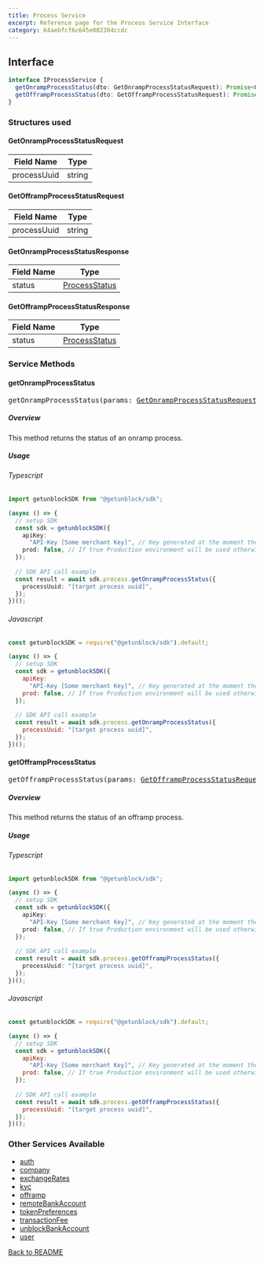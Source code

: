 ```yaml
---
title: Process Service
excerpt: Reference page for the Process Service Interface
category: 64aebfcf6c645e002384ccdc
---
```


## Interface

```typescript
interface IProcessService {
  getOnrampProcessStatus(dto: GetOnrampProcessStatusRequest): Promise<GetOnrampProcessStatusResponse>;
  getOfframpProcessStatus(dto: GetOfframpProcessStatusRequest): Promise<GetOfframpProcessStatusResponse>;
}
```

### Structures used

#### <span id="GetOnrampProcessStatusRequest"></span>GetOnrampProcessStatusRequest

| Field Name | Type |
| ---------- | ---- |
| processUuid | string |

#### <span id="GetOfframpProcessStatusRequest"></span>GetOfframpProcessStatusRequest

| Field Name | Type |
| ---------- | ---- |
| processUuid | string |

#### <span id="GetOnrampProcessStatusResponse"></span>GetOnrampProcessStatusResponse

| Field Name | Type |
| ---------- | ---- |
| status | [ProcessStatus](COMMON_TYPES.md#Processstatus) |

#### <span id="GetOfframpProcessStatusResponse"></span>GetOfframpProcessStatusResponse

| Field Name | Type |
| ---------- | ---- |
| status | [ProcessStatus](COMMON_TYPES.md#Processstatus) |

### Service Methods

#### getOnrampProcessStatus

<div><pre>getOnrampProcessStatus(params: <a href="#GetOnrampProcessStatusRequest">GetOnrampProcessStatusRequest</a>): Promise&#60;<a href="#GetOnrampProcessStatusResponse">GetOnrampProcessStatusResponse</a>&#62;</pre></div>

##### Overview

This method returns the status of an onramp process.

##### Usage

###### Typescript

```typescript
import getunblockSDK from "@getunblock/sdk";

(async () => {
  // setup SDK
  const sdk = getunblockSDK({
    apiKey:
      "API-Key [Some merchant Key]", // Key generated at the moment the merchant was created in getunblock system
    prod: false, // If true Production environment will be used otherwise Sandbox will be used instead
  });
  
  // SDK API call example
  const result = await sdk.process.getOnrampProcessStatus({
    processUuid: "[target process uuid]",
  });
})();
```

###### Javascript

```javascript
const getunblockSDK = require("@getunblock/sdk").default;

(async () => {
  // setup SDK
  const sdk = getunblockSDK({
    apiKey:
      "API-Key [Some merchant Key]", // Key generated at the moment the merchant was created in getunblock system
    prod: false, // If true Production environment will be used otherwise Sandbox will be used instead
  });
  
  // SDK API call example
  const result = await sdk.process.getOnrampProcessStatus({
    processUuid: "[target process uuid]",
  });
})();
```

#### getOfframpProcessStatus

<div><pre>getOfframpProcessStatus(params: <a href="#GetOfframpProcessStatusRequest">GetOfframpProcessStatusRequest</a>): Promise&#60;<a href="#GetOfframpProcessStatusResponse">GetOfframpProcessStatusResponse</a>&#62;</pre></div>

##### Overview

This method returns the status of an offramp process.

##### Usage

###### Typescript

```typescript
import getunblockSDK from "@getunblock/sdk";

(async () => {
  // setup SDK
  const sdk = getunblockSDK({
    apiKey:
      "API-Key [Some merchant Key]", // Key generated at the moment the merchant was created in getunblock system
    prod: false, // If true Production environment will be used otherwise Sandbox will be used instead
  });
  
  // SDK API call example
  const result = await sdk.process.getOfframpProcessStatus({
    processUuid: "[target process uuid]",
  });
})();
```

###### Javascript

```javascript
const getunblockSDK = require("@getunblock/sdk").default;

(async () => {
  // setup SDK
  const sdk = getunblockSDK({
    apiKey:
      "API-Key [Some merchant Key]", // Key generated at the moment the merchant was created in getunblock system
    prod: false, // If true Production environment will be used otherwise Sandbox will be used instead
  });
  
  // SDK API call example
  const result = await sdk.process.getOfframpProcessStatus({
    processUuid: "[target process uuid]",
  });
})();
```

<div class="CodeMirror-gutter-filler">
<h3>Other Services Available</h3>

* [auth](AUTH.md)
* [company](COMPANY.md)
* [exchangeRates](EXCHANGE_RATES.md)
* [kyc](KYC.md)
* [offramp](OFFRAMP.md)
* [remoteBankAccount](REMOTE_BANK_ACCOUNT.md)
* [tokenPreferences](TOKEN_PREFERENCES.md)
* [transactionFee](TRANSACTION_FEE.md)
* [unblockBankAccount](UNBLOCK_BANK_ACCOUNT.md)
* [user](USER.md)

[Back to README](../README.md)
</div>
